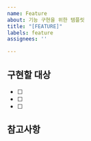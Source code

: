 ```yaml
---
name: Feature
about: 기능 구현을 위한 템플릿
title: "[FEATURE]"
labels: feature
assignees: ''

---
```


## 구현할 대상

- [ ] 
- [ ] 
- [ ] 

## 참고사항
